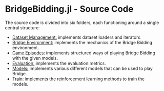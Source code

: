 # BridgeBidding.jl - Source Code

The source code is divided into six folders, each functioning around a single central structure:

* [Dataset Management:](data) implements dataset loaders and iterators.
* [Bridge Environment:](env) implements the mechanics of the Bridge Bidding environment.
* [Game Episodes:](episode) implements structured ways of playing Bridge Bidding with the given models.
* [Evaluation:](episode) implements the evaluation metrics.
* [Models:](episode) implements various different models that can be used to play Bridge.
* [Train:](episode) implements the reinforcement learning methods to train the models.